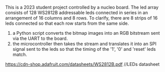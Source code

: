 This is a 2023 student project controlled by a nucleo board.
The led array consists of 128 WS2812B addressable leds connected in series in an arrangement of 16 columns and 8 rows. To clarify, there are 8 strips of 16 leds connected so that each row starts from the same side.

1. a Python script converts the bitmap images into an RGB bitstream sent via the UART to the board. 
2. the microcontroller then takes the stream and translates it into an SPI signal sent to the leds so that the timing of the '1', '0' and 'reset' leds match.
   
https://cdn-shop.adafruit.com/datasheets/WS2812B.pdf          //LEDs datasheet
